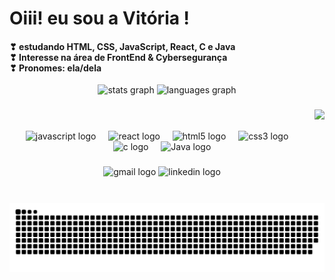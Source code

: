 

  <h1 align="left">Oiii! eu sou a Vitória !</h1>
  <h4> ❣  estudando HTML, CSS, JavaScript, React, C e Java <br>
       ❣ Interesse na área de FrontEnd & Cybersegurança <br>
       ❣ Pronomes: ela/dela </h4>


<div align="center">
  <img src="https://github-readme-stats.vercel.app/api?username=vihori&hide_title=false&hide_rank=false&show_icons=true&include_all_commits=true&count_private=true&disable_animations=false&theme=dracula&locale=en&hide_border=false" height="150" alt="stats graph"  />
  <img src="https://github-readme-stats.vercel.app/api/top-langs?username=vihori&locale=en&hide_title=false&layout=compact&card_width=320&langs_count=5&theme=dracula&hide_border=false" height="150" alt="languages graph"  />
</div>

###
<img align="right" height="150" src="https://media1.tenor.com/m/F4PgfnPAGdUAAAAC/cute-cat.gif"  />


###
<br>
<br> 
<div align="center">
  <img src="https://cdn.jsdelivr.net/gh/devicons/devicon/icons/javascript/javascript-original.svg" height="40" alt="javascript logo"  />
  <img width="12" />
  <img src="https://cdn.jsdelivr.net/gh/devicons/devicon/icons/react/react-original.svg" height="40" alt="react logo"  />
  <img width="12" />
  <img src="https://cdn.jsdelivr.net/gh/devicons/devicon/icons/html5/html5-original.svg" height="40" alt="html5 logo"  />
  <img width="12" />
  <img src="https://cdn.jsdelivr.net/gh/devicons/devicon/icons/css3/css3-original.svg" height="40" alt="css3 logo"  />
  <img width="12" />
  <img src="https://cdn.jsdelivr.net/gh/devicons/devicon/icons/c/c-original.svg" height="40" alt="c logo"  />
  <img width="12" />
  <img src="https://cdn.jsdelivr.net/gh/devicons/devicon/icons/java/java-original.svg" height="40" alt="Java logo"  />
</div>

###

<div align="center">
  <img src="https://img.shields.io/static/v1?message=Gmail&logo=gmail&label=&color=D14836&logoColor=white&labelColor=&style=for-the-badge" height="35" alt="gmail logo"  />
  <img src="https://img.shields.io/static/v1?message=LinkedIn&logo=linkedin&label=&color=0077B5&logoColor=white&labelColor=&style=for-the-badge" height="35" alt="linkedin logo"  />
</div>

<br clear="both">

<picture align="center">
  <source media="(prefers-color-scheme: dark)" srcset="https://raw.githubusercontent.com/vihori/vihori/output/github-contribution-grid-snake-dark.svg">
  <source media="(prefers-color-scheme: light)" srcset="https://raw.githubusercontent.com/vihori/vihori/output/github-contribution-grid-snake-dark.svg">
  <img align="center" alt="github contribution grid snake animation" src="https://raw.githubusercontent.com/vihori/vihori/output/github-contribution-grid-snake.svg">
</picture>

###
